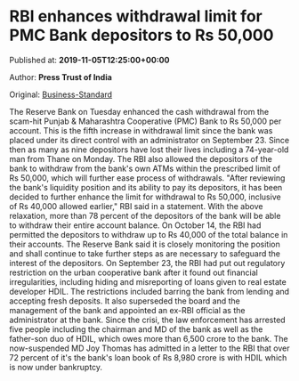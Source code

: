 
# RBI enhances withdrawal limit for PMC Bank depositors to Rs 50,000

Published at: **2019-11-05T12:25:00+00:00**

Author: **Press Trust of India**

Original: [Business-Standard](https://www.business-standard.com/article/finance/rbi-enhances-withdrawal-limit-for-pmc-bank-depositors-to-rs-50-000-119110501291_1.html)

The Reserve Bank on Tuesday enhanced the cash withdrawal from the scam-hit Punjab & Maharashtra Cooperative (PMC) Bank to Rs 50,000 per account.
This is the fifth increase in withdrawal limit since the bank was placed under its direct control with an administrator on September 23. Since then as many as nine depositors have lost their lives including a 74-year-old man from Thane on Monday.
The RBI also allowed the depositors of the bank to withdraw from the bank's own ATMs within the prescribed limit of Rs 50,000, which will further ease process of withdrawals.
"After reviewing the bank's liquidity position and its ability to pay its depositors, it has been decided to further enhance the limit for withdrawal to Rs 50,000, inclusive of Rs 40,000 allowed earlier," RBI said in a statement.
With the above relaxation, more than 78 percent of the depositors of the bank will be able to withdraw their entire account balance.
On October 14, the RBI had permitted the depositors to withdraw up to Rs 40,000 of the total balance in their accounts.
The Reserve Bank said it is closely monitoring the position and shall continue to take further steps as are necessary to safeguard the interest of the depositors.
On September 23, the RBI had put out regulatory restriction on the urban cooperative bank after it found out financial irregularities, including hiding and misreporting of loans given to real estate developer HDIL.
The restrictions included barring the bank from lending and accepting fresh deposits.
It also superseded the board and the management of the bank and appointed an ex-RBI official as the administrator at the bank.
Since the crisi, the law enforcement has arrested five people including the chairman and MD of the bank as well as the father-son duo of HDIL, which owes more than 6,500 crore to the bank.
The now-suspended MD Joy Thomas has admitted in a letter to the RBI that over 72 percent of it's the bank's loan book of Rs 8,980 crore is with HDIL which is now under bankruptcy.
